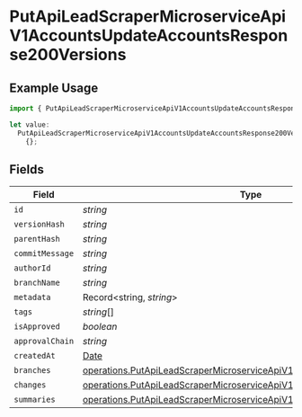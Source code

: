 # PutApiLeadScraperMicroserviceApiV1AccountsUpdateAccountsResponse200Versions

## Example Usage

```typescript
import { PutApiLeadScraperMicroserviceApiV1AccountsUpdateAccountsResponse200Versions } from "oppulence-backend-sdk/models/operations";

let value:
  PutApiLeadScraperMicroserviceApiV1AccountsUpdateAccountsResponse200Versions =
    {};
```

## Fields

| Field                                                                                                                                                          | Type                                                                                                                                                           | Required                                                                                                                                                       | Description                                                                                                                                                    |
| -------------------------------------------------------------------------------------------------------------------------------------------------------------- | -------------------------------------------------------------------------------------------------------------------------------------------------------------- | -------------------------------------------------------------------------------------------------------------------------------------------------------------- | -------------------------------------------------------------------------------------------------------------------------------------------------------------- |
| `id`                                                                                                                                                           | *string*                                                                                                                                                       | :heavy_minus_sign:                                                                                                                                             | N/A                                                                                                                                                            |
| `versionHash`                                                                                                                                                  | *string*                                                                                                                                                       | :heavy_minus_sign:                                                                                                                                             | N/A                                                                                                                                                            |
| `parentHash`                                                                                                                                                   | *string*                                                                                                                                                       | :heavy_minus_sign:                                                                                                                                             | N/A                                                                                                                                                            |
| `commitMessage`                                                                                                                                                | *string*                                                                                                                                                       | :heavy_minus_sign:                                                                                                                                             | N/A                                                                                                                                                            |
| `authorId`                                                                                                                                                     | *string*                                                                                                                                                       | :heavy_minus_sign:                                                                                                                                             | N/A                                                                                                                                                            |
| `branchName`                                                                                                                                                   | *string*                                                                                                                                                       | :heavy_minus_sign:                                                                                                                                             | N/A                                                                                                                                                            |
| `metadata`                                                                                                                                                     | Record<string, *string*>                                                                                                                                       | :heavy_minus_sign:                                                                                                                                             | N/A                                                                                                                                                            |
| `tags`                                                                                                                                                         | *string*[]                                                                                                                                                     | :heavy_minus_sign:                                                                                                                                             | N/A                                                                                                                                                            |
| `isApproved`                                                                                                                                                   | *boolean*                                                                                                                                                      | :heavy_minus_sign:                                                                                                                                             | N/A                                                                                                                                                            |
| `approvalChain`                                                                                                                                                | *string*                                                                                                                                                       | :heavy_minus_sign:                                                                                                                                             | N/A                                                                                                                                                            |
| `createdAt`                                                                                                                                                    | [Date](https://developer.mozilla.org/en-US/docs/Web/JavaScript/Reference/Global_Objects/Date)                                                                  | :heavy_minus_sign:                                                                                                                                             | N/A                                                                                                                                                            |
| `branches`                                                                                                                                                     | [operations.PutApiLeadScraperMicroserviceApiV1AccountsUpdateBranches](../../models/operations/putapileadscrapermicroserviceapiv1accountsupdatebranches.md)[]   | :heavy_minus_sign:                                                                                                                                             | N/A                                                                                                                                                            |
| `changes`                                                                                                                                                      | [operations.PutApiLeadScraperMicroserviceApiV1AccountsUpdateChanges](../../models/operations/putapileadscrapermicroserviceapiv1accountsupdatechanges.md)[]     | :heavy_minus_sign:                                                                                                                                             | N/A                                                                                                                                                            |
| `summaries`                                                                                                                                                    | [operations.PutApiLeadScraperMicroserviceApiV1AccountsUpdateSummaries](../../models/operations/putapileadscrapermicroserviceapiv1accountsupdatesummaries.md)[] | :heavy_minus_sign:                                                                                                                                             | N/A                                                                                                                                                            |